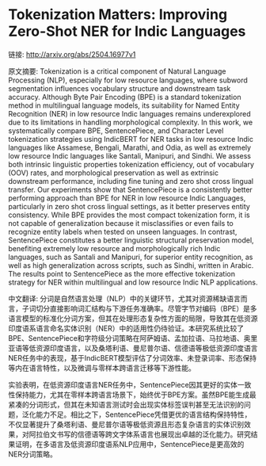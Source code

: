 # Tokenization Matters: Improving Zero-Shot NER for Indic Languages

链接: http://arxiv.org/abs/2504.16977v1

原文摘要:
Tokenization is a critical component of Natural Language Processing (NLP),
especially for low resource languages, where subword segmentation influences
vocabulary structure and downstream task accuracy. Although Byte Pair Encoding
(BPE) is a standard tokenization method in multilingual language models, its
suitability for Named Entity Recognition (NER) in low resource Indic languages
remains underexplored due to its limitations in handling morphological
complexity. In this work, we systematically compare BPE, SentencePiece, and
Character Level tokenization strategies using IndicBERT for NER tasks in low
resource Indic languages like Assamese, Bengali, Marathi, and Odia, as well as
extremely low resource Indic languages like Santali, Manipuri, and Sindhi. We
assess both intrinsic linguistic properties tokenization efficiency, out of
vocabulary (OOV) rates, and morphological preservation as well as extrinsic
downstream performance, including fine tuning and zero shot cross lingual
transfer.
  Our experiments show that SentencePiece is a consistently better performing
approach than BPE for NER in low resource Indic Languages, particularly in zero
shot cross lingual settings, as it better preserves entity consistency. While
BPE provides the most compact tokenization form, it is not capable of
generalization because it misclassifies or even fails to recognize entity
labels when tested on unseen languages. In contrast, SentencePiece constitutes
a better linguistic structural preservation model, benefiting extremely low
resource and morphologically rich Indic languages, such as Santali and
Manipuri, for superior entity recognition, as well as high generalization
across scripts, such as Sindhi, written in Arabic. The results point to
SentencePiece as the more effective tokenization strategy for NER within
multilingual and low resource Indic NLP applications.

中文翻译:
分词是自然语言处理（NLP）中的关键环节，尤其对资源稀缺语言而言，子词切分直接影响词汇结构与下游任务准确率。尽管字节对编码（BPE）是多语言模型的标准化分词方案，但其在处理形态复杂性方面的局限，导致其在低资源印度语系语言命名实体识别（NER）中的适用性仍待验证。本研究系统比较了BPE、SentencePiece和字符级分词策略在阿萨姆语、孟加拉语、马拉地语、奥里亚语等低资源印度语言，以及桑塔利语、曼尼普尔语、信德语等极低资源印度语言NER任务中的表现，基于IndicBERT模型评估了分词效率、未登录词率、形态保持等内在语言特性，以及微调与零样本跨语言迁移等下游性能。

实验表明，在低资源印度语言NER任务中，SentencePiece因其更好的实体一致性保持能力，尤其在零样本跨语言场景下，始终优于BPE方案。虽然BPE能生成最紧凑的分词形式，但其在未知语言测试时会出现实体标签误判甚至无法识别的问题，泛化能力不足。相比之下，SentencePiece凭借更优的语言结构保持特性，不仅显著提升了桑塔利语、曼尼普尔语等极低资源且形态复杂语言的实体识别效果，对阿拉伯文书写的信德语等跨文字体系语言也展现出卓越的泛化能力。研究结果证明，在多语言及低资源印度语系NLP应用中，SentencePiece是更高效的NER分词策略。
